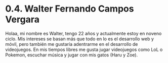 # 0.4. Walter Fernando Campos Vergara

Holaa, mi nombre es Walter, tengo 22 años y actualmente estoy en noveno ciclo. Mis intereses se basan más que todo en lo es el desarrollo web y móvil, pero también me gustaría adentrarme en el desarrollo de videojuegos. En mis tiempos libres me gusta jugar videojuegos como LoL o Pokemon, escuchar música y jugar con mis gatos (Haru y Zoe). 